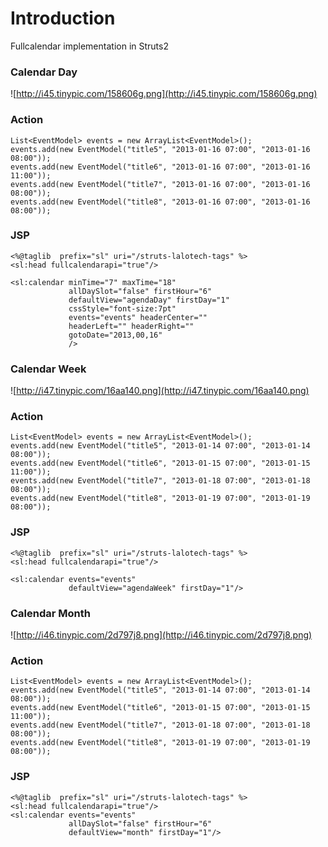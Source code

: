 # Introduction #

Fullcalendar implementation in Struts2

### Calendar Day ###

![http://i45.tinypic.com/158606g.png](http://i45.tinypic.com/158606g.png)

### Action ###
```
List<EventModel> events = new ArrayList<EventModel>();        
events.add(new EventModel("title5", "2013-01-16 07:00", "2013-01-16 08:00"));
events.add(new EventModel("title6", "2013-01-16 07:00", "2013-01-16 11:00"));
events.add(new EventModel("title7", "2013-01-16 07:00", "2013-01-16 08:00"));
events.add(new EventModel("title8", "2013-01-16 07:00", "2013-01-16 08:00"));
```
### JSP ###
```
<%@taglib  prefix="sl" uri="/struts-lalotech-tags" %>
<sl:head fullcalendarapi="true"/>  

<sl:calendar minTime="7" maxTime="18"
             allDaySlot="false" firstHour="6"
             defaultView="agendaDay" firstDay="1"
             cssStyle="font-size:7pt"
             events="events" headerCenter=""
             headerLeft="" headerRight=""
             gotoDate="2013,00,16"
             />
```

### Calendar Week ###

![http://i47.tinypic.com/16aa140.png](http://i47.tinypic.com/16aa140.png)

### Action ###
```
List<EventModel> events = new ArrayList<EventModel>();        
events.add(new EventModel("title5", "2013-01-14 07:00", "2013-01-14 08:00"));
events.add(new EventModel("title6", "2013-01-15 07:00", "2013-01-15 11:00"));
events.add(new EventModel("title7", "2013-01-18 07:00", "2013-01-18 08:00"));
events.add(new EventModel("title8", "2013-01-19 07:00", "2013-01-19 08:00"));
```
### JSP ###
```
<%@taglib  prefix="sl" uri="/struts-lalotech-tags" %>
<sl:head fullcalendarapi="true"/>  

<sl:calendar events="events"                             
             defaultView="agendaWeek" firstDay="1"/>
```

### Calendar Month ###

![http://i46.tinypic.com/2d797j8.png](http://i46.tinypic.com/2d797j8.png)

### Action ###
```
List<EventModel> events = new ArrayList<EventModel>();        
events.add(new EventModel("title5", "2013-01-14 07:00", "2013-01-14 08:00"));
events.add(new EventModel("title6", "2013-01-15 07:00", "2013-01-15 11:00"));
events.add(new EventModel("title7", "2013-01-18 07:00", "2013-01-18 08:00"));
events.add(new EventModel("title8", "2013-01-19 07:00", "2013-01-19 08:00"));
```
### JSP ###
```
<%@taglib  prefix="sl" uri="/struts-lalotech-tags" %>
<sl:head fullcalendarapi="true"/> 
<sl:calendar events="events"
             allDaySlot="false" firstHour="6"
             defaultView="month" firstDay="1"/>
```